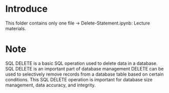 # Introduce
This folder contains only one file -> Delete-Statement.ipynb: Lecture materials.
# Note
SQL DELETE is a basic SQL operation used to delete data in a database. SQL DELETE is an important part of database management DELETE can be used to selectively remove records from a database table based on certain conditions. This SQL DELETE operation is important for database size management, data accuracy, and integrity.
